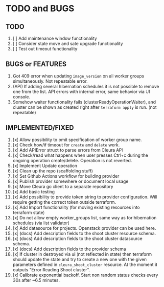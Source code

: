 # TODO and BUGS

## TODO

1. [ ] Add maintenance window functionality
1. [ ] Consider state move and sate upgrade functionality
1. [ ] Test out timeout functionality

## BUGS or FEATURES

1. Got 409 error when updating `image_version` on all worker groups simultaneously. Not repeatable error.
1. (API) If adding several hibernation schedules it is not possible to remove one from the list. API errors with internal error, same behavior via UI console.
1. Somehow waiter functionality fails (clusterReadyOperationWaiter), and cluster can be shown as created right after `terraform apply` is run. (not repeatable)

## IMPLEMENTED/FIXED

1. [x] Allow possibility to omit specification of worker group name.
1. [x] Check how/if timeout for `create` and `delete` work.
1. [x] Add APIError struct to parse errors from Cleura API
1. [x] Check/read what happens when user presses Ctrl+c during the ongoing operation create/delete. Operation is not reverted.
1. [x] Implement Update operation
1. [x] Clean up the repo (scaffolding stuff)
1. [x] Set Github Actions workflow for building provider
1. [x] Publish provider somewhere or document local usage
1. [x] Move Cleura go client to a separate repository
1. [x] Add basic testing
1. [x] Add possibility to provide token string to provider configuration. Will require getting the correct token outside terraform.
1. [x] Add Import functionality (for moving existing resources into terraform state)
1. [x] Do not allow empty worker_groups list, same way as for hibernation schedules (via list validator)
1. [x] Add datasource for projects. Openstack provider can be used here.
1. [x] (docs) Add description fields to the shoot cluster resource schema.
1. [x] (docs) Add description fields to the shoot cluster datasource schema.
1. [x] (docs) Add description fields to the provider schema
1. [x] If cluster in destroyed via ui (not reflected in state) then terraform should update the state and try to create a new one with the given parameters defined in `cleura_shoot_cluster` resource. At the moment it outputs "Error Reading Shoot cluster".
1. [x] Calibrate exponential backoff. Start non random status checks every 30s after ~6.5 minutes.
